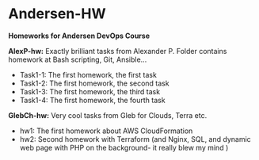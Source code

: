 # Andersen-HW
**Homeworks for Andersen DevOps Course**

**AlexP-hw:** Exactly brilliant tasks from Alexander P. Folder contains homework at Bash scripting, Git, Ansible...
  - Task1-1: The first homework, the first task
  - Task1-2: The first homework, the second task
  - Task1-3: The first homework, the third task
  - Task1-4: The first homework, the fourth task

**GlebCh-hw:** Very cool tasks from Gleb for Clouds, Terra etc.
  - hw1: The first homework about AWS CloudFormation
  - hw2: Second homework with Terraform (and Nginx, SQL, and dynamic web page with PHP on the background- it really blew my mind )
